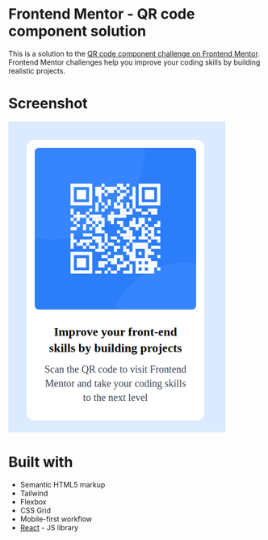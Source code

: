 # Frontend Mentor - QR code component solution

This is a solution to the [QR code component challenge on Frontend Mentor](https://www.frontendmentor.io/challenges/qr-code-component-iux_sIO_H). Frontend Mentor challenges help you improve your coding skills by building realistic projects.

# Screenshot

![My_QR-Code](./qr-code-screenshot.png)

# Built with

- Semantic HTML5 markup
- Tailwind
- Flexbox
- CSS Grid
- Mobile-first workflow
- [React](https://reactjs.org/) - JS library
